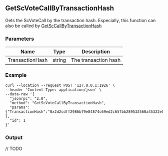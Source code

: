 ## GetScVoteCallByTransactionHash

Gets the ScVoteCall by the transaction hash. Especially, this function can also be called by [GetScCallByTransactionHash](GetScCallByTransactionHash.md)

### Parameters

| Name         | Type   | Description       |
| ---------------- | -------------- | ------- |
| TransactionHash | string | The transaction hash |

### Example
```shell
curl --location --request POST '127.0.0.1:1926' \
--header 'Content-Type: application/json' \
--data-raw '{  
  "jsonrpc": "2.0",
  "method": "GetScVoteCallByTransactionHash",
  "params": {"TransactionHash":"0x2d2cdff2986b79e84874c69ed2c657bb289532560a45322e00e9b9be08396200" },
  "id": 1
}'
```

### Output

// TODO
